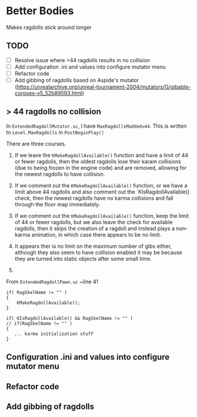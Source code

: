# Better Bodies
Makes ragdolls stick around longer

## TODO

- [ ] Resolve issue where >44 ragdolls results in no collision
- [ ] Add configuration .ini and values into configure mutator menu
- [ ] Refactor code
- [ ] Add gibbing of ragdolls based on Aspide's mutator (https://unrealarchive.org/unreal-tournament-2004/mutators/G/gibable-corpses-v5_52b89593.html)

## > 44 ragdolls no collision
In `ExtendedRagdollMutator.uc`, I have `MaxRagdollsModded=44`. This is written to `Level.MaxRagdolls` in `PostBeginPlay()`

There are three courses. 
1. If we leave the `KMakeRagdollAvailable()` function and have a limit of 44 or fewer ragdolls, then the oldest ragdolls lose their karam collisions (due to being frozen in the engine code) and are removed, allowing for the newest ragdolls to have collision.
2. If we comment out the `KMakeRagdollAvailable()` function, or we have a limit above 44 ragdolls and also comment out the `KIsRagdollAvailable() check, then the newest ragdolls have no karma collisions and fall through the floor map immediately.
3. If we comment out the `KMakeRagdollAvailable()` function, keep the limit of 44 or fewer ragdolls, but we also leave the check for available ragdolls, then it skips the creation of a ragdoll and instead plays a non-karma animation, in which case there appears to be no limit.

4. It appears ther is no limit on the maximum number of gibs either, although they also seem to have collision enabled it may be because they are turned into static objects after some small time.
5. 
From `ExtendedRagdollPawn.uc` ~line 41
```
if( RagSkelName != "" )
{
    KMakeRagdollAvailable();
}

if( KIsRagdollAvailable() && RagSkelName != "" )
// if(RagSkelName != "" )
{
   ... karma initialization stuff
}
```
  
## Configuration .ini and values into configure mutator menu

## Refactor code

## Add gibbing of ragdolls
